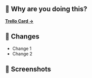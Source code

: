 ## 🐝 Why are you doing this?

<!--
Remember, PRs are documentation for future contributors.

If this PR is a fix, please include a link to the original PR that introduced
the breakage for reference.
-->

[**Trello Card ->**](https://trello.com)

## 🤟 Changes

* Change 1
* Change 2

## 🌈 Screenshots

<!--
Please try to add visuals! 
This is super worthwhile for historical reasons as well
as to allow other contributors who aren't developers to collaborare
-->
